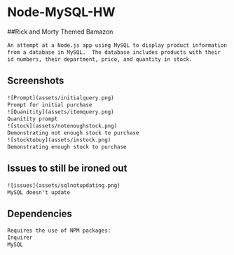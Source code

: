 # Node-MySQL-HW
##Rick and Morty Themed Bamazon

    An attempt at a Node.js app using MySQL to display product information from a database in MySQL.  The database includes products with their id numbers, their department, price, and quantity in stock.

## Screenshots
    
    ![Prompt](assets/initialquery.png)
    Prompt for initial purchase
    ![Quanitity](assets/itemquery.png)
    Quanitity prompt
    ![stock](assets/notenoughstock.png) 
    Demonstrating not enough stock to purchase
    ![stocktobuy](assets/instock.png) 
    Demonstrating enough stock to purchase

    
## Issues to still be ironed out


    ![issues](assets/sqlnotupdating.png)
    MySQL doesn't update

    
## Dependencies
 
    Requires the use of NPM packages:
    Inquirer
    MySQL

